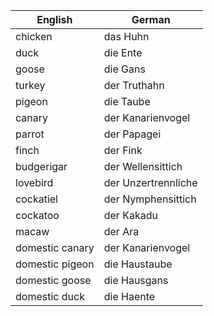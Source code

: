 
| English         | German              |
| --------------- | ------------------- |
| chicken         | das Huhn            |
| duck            | die Ente            |
| goose           | die Gans            |
| turkey          | der Truthahn        |
| pigeon          | die Taube           |
| canary          | der Kanarienvogel   |
| parrot          | der Papagei         |
| finch           | der Fink            |
| budgerigar      | der Wellensittich   |
| lovebird        | der Unzertrennliche |
| cockatiel       | der Nymphensittich  |
| cockatoo        | der Kakadu          |
| macaw           | der Ara             |
| domestic canary | der Kanarienvogel   |
| domestic pigeon | die Haustaube       |
| domestic goose  | die Hausgans        |
| domestic duck   | die Haente          |